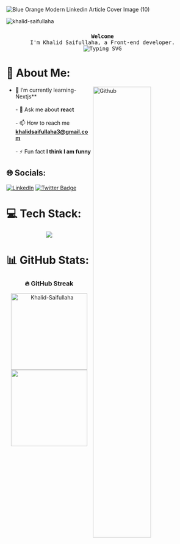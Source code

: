 


![Blue Orange Modern Linkedin Article Cover Image (10)](https://github.com/user-attachments/assets/1c8d25ef-85fe-470f-a9a4-797e19f3a137)





<p align="left"> <img src="https://komarev.com/ghpvc/?username=khalid-saifullaha&label=Profile%20views&color=0e75b6&style=flat" alt="khalid-saifullaha" /> </p>



###

<p align="center">
    <samp>
      <b>Welcome</b>
      <br />
      I'm Khalid Saifullaha, a  
      Front-end developer.
      <br />
      <img
        src="https://readme-typing-svg.demolab.com?font=Iosevka&size=16&pause=1000&color=9D7CD8&center=true&vCenter=true&width=435&lines=I+code+efficient+and+elegant+programs"
        alt="Typing SVG"
      />
    </samp>
  </p>

<!-- about -->
# 💫 About Me:

<!-- Any image aligned to the right. Beware the width -->
<img width="55%" align="right" alt="Github" src="https://raw.githubusercontent.com/onimur/.github/master/.resources/git-header.svg" />

- 🌱 I’m currently learning-  Nextjs**<br><br>- 💬 Ask me about **react**<br><br>- 📫 How to reach me **khalidsaifullaha3@gmail.com**<br><br>- ⚡ Fun fact **I think I am funny**<br>


## 🌐 Socials:
[![LinkedIn](https://img.shields.io/badge/LinkedIn-%230077B5.svg?logo=linkedin&logoColor=white)](https://linkedin.com/in/khalid-saifullaha) [![Twitter Badge](https://img.shields.io/badge/-Twitter-00acee?style=flat-square&logo=Twitter&logoColor=white)](https://x.com/khalid112288)

# 💻 Tech Stack:
<div align="center">
  <img src="https://skillicons.dev/icons?i=js,react,tailwind,nextjs,nodejs,express,mongodb,html,css,firebase,vscode,git" />
</div>

# 📊 GitHub Stats:

<div align="center">
  
  <h3>🔥 GitHub Streak</h3>
<a href="https://github.com/Khalid-Saifullaha">
    <img height=200 align="center" src="https://github-readme-streak-stats-salesp07.vercel.app?user=Khalid-Saifullaha&card_width=782&theme=github-dark-blue&border=00000000" alt="Khalid-Saifullaha" />
</a>




  <br />
 

<a href="https://github.com/Khalid-Saifullaha">
  <img height=200 align="center" src="https://github-readme-stats.vercel.app/api/top-langs?username=Khalid-Saifullaha&layout=compact&langs_count=8&card_width=320&theme=radical" />
</a>
  
</div>






